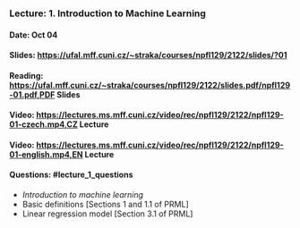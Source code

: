 ### Lecture: 1. Introduction to Machine Learning
#### Date: Oct 04
#### Slides: https://ufal.mff.cuni.cz/~straka/courses/npfl129/2122/slides/?01
#### Reading: https://ufal.mff.cuni.cz/~straka/courses/npfl129/2122/slides.pdf/npfl129-01.pdf,PDF Slides
#### Video: https://lectures.ms.mff.cuni.cz/video/rec/npfl129/2122/npfl129-01-czech.mp4,CZ Lecture
#### Video: https://lectures.ms.mff.cuni.cz/video/rec/npfl129/2122/npfl129-01-english.mp4,EN Lecture
#### Questions: #lecture_1_questions

- _Introduction to machine learning_
- Basic definitions [Sections 1 and 1.1 of PRML]
- Linear regression model [Section 3.1 of PRML]

